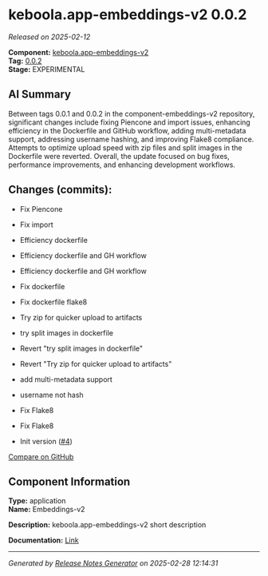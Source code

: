 # keboola.app-embeddings-v2 0.0.2

_Released on 2025-02-12_

**Component:** [keboola.app-embeddings-v2](https://github.com/keboola/component-embeddings-v2)  
**Tag:** [0.0.2](https://github.com/keboola/component-embeddings-v2/releases/tag/0.0.2)  
**Stage:** EXPERIMENTAL  


## AI Summary
Between tags 0.0.1 and 0.0.2 in the component-embeddings-v2 repository, significant changes include fixing Piencone and import issues, enhancing efficiency in the Dockerfile and GitHub workflow, adding multi-metadata support, addressing username hashing, and improving Flake8 compliance. Attempts to optimize upload speed with zip files and split images in the Dockerfile were reverted. Overall, the update focused on bug fixes, performance improvements, and enhancing development workflows.



## Changes (commits):


- Fix Piencone 
  



- Fix import 
  



- Efficiency dockerfile 
  



- Efficiency dockerfile and GH workflow 
  



- Efficiency dockerfile and GH workflow 
  



- Fix dockerfile 
  



- Fix dockerfile flake8 
  



- Try zip for quicker upload to artifacts 
  



- try split images in dockerfile 
  



- Revert "try split images in dockerfile" 
  



- Revert "Try zip for quicker upload to artifacts" 
  



- add multi-metadata support 
  



- username not hash 
  



- Fix Flake8 
  



- Fix Flake8 
  



- Init version ([#4](https://github.com/keboola/component-embeddings-v2/pull/4))
  



[Compare on GitHub](https://github.com/component-embeddings-v2/compare/0.0.1...0.0.2)



## Component Information
**Type:** application  
**Name:** Embeddings-v2  

**Description:** keboola.app-embeddings-v2 short description  


**Documentation:** [Link](https://github.com/keboola/component-embeddings-v2/blob/master/README.md)  



---
_Generated by [Release Notes Generator](https://github.com/keboola/release-notes-generator) on 2025-02-28 12:14:31_ 